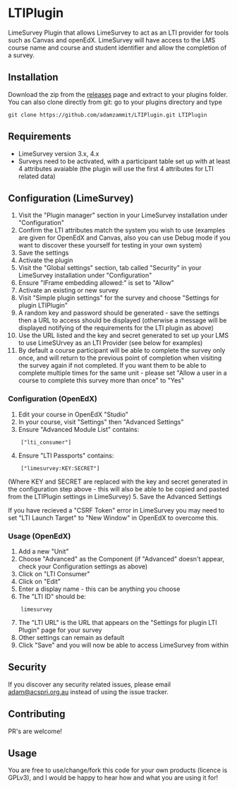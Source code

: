 # LTIPlugin
LimeSurvey Plugin that allows LimeSurvey to act as an LTI provider for tools such as Canvas and openEdX. LimeSurvey will have access to the LMS course name and course and student identifier and allow the completion of a survey.

## Installation

Download the zip from the [releases](https://github.com/adamzammit/LTIPlugin/releases) page and extract to your plugins folder. You can also clone directly from git: go to your plugins directory and type
```
git clone https://github.com/adamzammit/LTIPlugin.git LTIPlugin
```

## Requirements

- LimeSurvey version 3.x, 4.x
- Surveys need to be activated, with a participant table set up with at least 4 attributes avaiable (the plugin will use the first 4 attributes for LTI related data)

## Configuration (LimeSurvey)

1. Visit the "Plugin manager" section in your LimeSurvey installation under "Configuration"
2. Confirm the LTI attributes match the system you wish to use (examples are given for OpenEdX and Canvas, also you can use Debug mode if you want to discover these yourself for testing in your own system)
3. Save the settings
4. Activate the plugin
5. Visit the "Global settings" section, tab called "Security" in your LimeSurvey installation under "Configuration"
6. Ensure "IFrame embedding allowed:" is set to "Allow"
7. Activate an existing or new survey
8. Visit "Simple plugin settings" for the survey and choose "Settings for plugin LTIPlugin"
9. A random key and password should be generated - save the settings then a URL to access should be displayed (otherwise a message will be displayed notifying of the requirements for the LTI plugin as above)
10. Use the URL listed and the key and secret generated to set up your LMS to use LimeSUrvey as an LTI Provider (see below for examples)
11. By default a course participant will be able to complete the survey only once, and will return to the previous point of completion when visiting the survey again if not completed. If you want them to be able to complete multiple times for the same unit - please set "Allow a user in a course to complete this survey more than once" to "Yes"

### Configuration (OpenEdX)

1. Edit your course in OpenEdX "Studio"
2. In your course, visit "Settings" then "Advanced Settings"
3. Ensure "Advanced Module List" contains:
```
    ["lti_consumer"]
```
4. Ensure "LTI Passports" contains:
```
    ["limesurvey:KEY:SECRET"]
```
   (Where KEY and SECRET are replaced with the key and secret generated in the configuration step above - this will also be able to be copied and pasted from the LTIPlugin settings in LimeSurvey)
5. Save the Advanced Settings

If you have recieved a "CSRF Token" error in LimeSurvey you may need to set "LTI Launch Target" to "New Window" in OpenEdX to overcome this.

### Usage (OpenEdX)

1. Add a new "Unit"
2. Choose "Advanced" as the Component (if "Advanced" doesn't appear, check your Configuration settings as above)
3. Click on "LTI Consumer"
4. Click on "Edit"
5. Enter a display name - this can be anything you choose
6. The "LTI ID" should be:
```
    limesurvey
```
7. The "LTI URL" is the URL that appears on the "Settings for plugin LTI Plugin" page for your survey
8. Other settings can remain as default
9. Click "Save" and you will now be able to access LimeSurvey from within

## Security

If you discover any security related issues, please email adam@acspri.org.au instead of using the issue tracker.

## Contributing

PR's are welcome!

## Usage

You are free to use/change/fork this code for your own products (licence is GPLv3), and I would be happy to hear how and what you are using it for!
